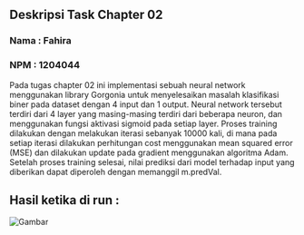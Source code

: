 ## Deskripsi Task Chapter 02

### Nama : Fahira 
### NPM : 1204044

Pada tugas chapter 02 ini implementasi sebuah neural network menggunakan library Gorgonia untuk menyelesaikan masalah klasifikasi biner pada dataset dengan 4 input dan 1 output. Neural network tersebut terdiri dari 4 layer yang masing-masing terdiri dari beberapa neuron, dan menggunakan fungsi aktivasi sigmoid pada setiap layer. Proses training dilakukan dengan melakukan iterasi sebanyak 10000 kali, di mana pada setiap iterasi dilakukan perhitungan cost menggunakan mean squared error (MSE) dan dilakukan update pada gradient menggunakan algoritma Adam. Setelah proses training selesai, nilai prediksi dari model terhadap input yang diberikan dapat diperoleh dengan memanggil m.predVal.

## Hasil ketika di run :
![Gambar](output_task.png)
